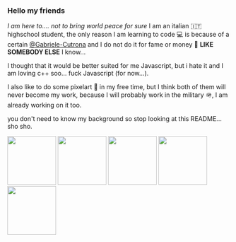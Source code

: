### Hello my friends
*I am here to.... not to bring world peace for sure*
I am an italian :it: highschool student, the only reason I am learning to code :computer: is because of a certain [@Gabriele-Cutrona](https://github.com/Gabriele-Cutrona) and I do not do it for fame or money 💸 **LIKE SOMEBODY ELSE** I know...

I thought that it would be better suited for me Javascript, but i hate it and I am loving c++ soo... fuck Javascript (for now...).

I also like to do some pixelart 🎨 in my free time, but I think both of them will never become my work, because I will probably work in the military 🪖, I am already working on it too.

you don't need to know my background so stop looking at this README... sho sho.

<div>
  <img width="110" src="https://cdn.jsdelivr.net/gh/devicons/devicon@latest/icons/archlinux/archlinux-original.svg" />        
  <img width="110" src="https://cdn.jsdelivr.net/gh/devicons/devicon@latest/icons/windows11/windows11-original.svg" />        
  <img width="110" src="https://cdn.jsdelivr.net/gh/devicons/devicon@latest/icons/godot/godot-original.svg" />   
  <img width="110" src="https://cdn.jsdelivr.net/gh/devicons/devicon@latest/icons/cplusplus/cplusplus-original.svg" />
  <img width="110" src="https://cdn.jsdelivr.net/gh/Orama-Interactive/Pixelorama/assets/graphics/icons/icon.png" />
</div>
